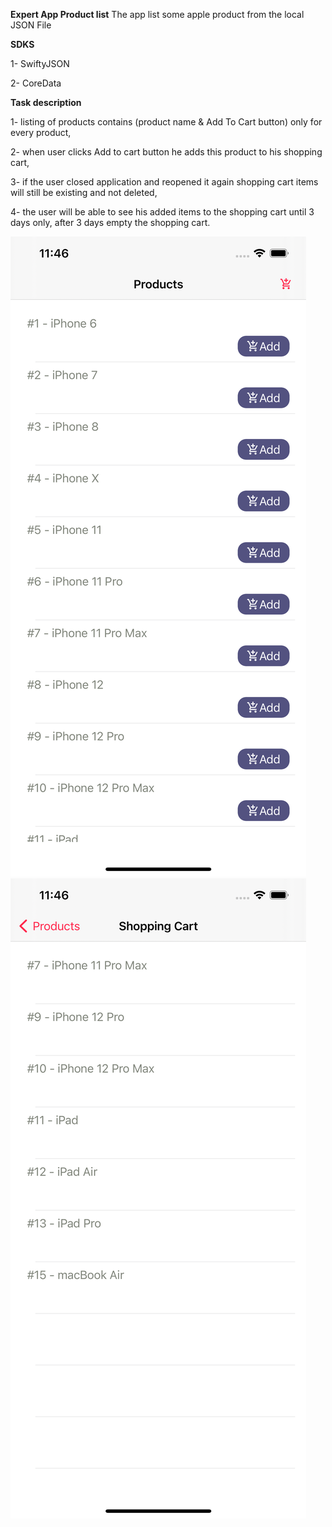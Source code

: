 **Expert App Product list**
The app list some apple product from the local JSON File

**SDKS**

1- SwiftyJSON

2- CoreData

**Task description**

1- listing of products contains (product name & Add To Cart button) only for every product,

2- when user clicks Add to cart button he adds this product to his shopping cart,

3- if the user closed application and reopened it again shopping cart items will still be existing and not deleted, 

4- the user will be able to see his added items to the shopping cart until 3 days only, after 3 days empty the shopping cart.


![Alt Text](/screenshots/img1.png)
![Alt Text](/screenshots/img2.png)
